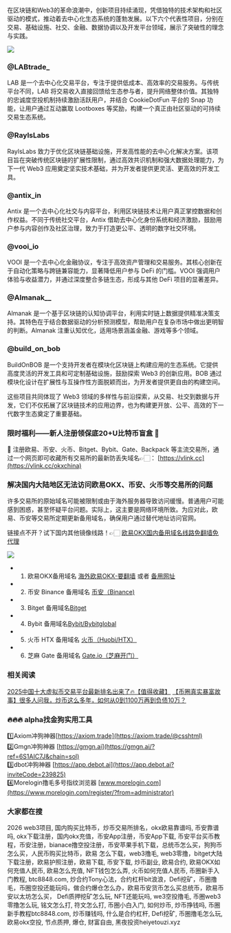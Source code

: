 在区块链和Web3的革命浪潮中，创新项目持续涌现，凭借独特的技术架构和社区驱动的模式，推动着去中心化生态系统的蓬勃发展。以下六个代表性项目，分别在交易、基础设施、社交、金融、数据协调以及开发平台领域，展示了突破性的理念与实践。

[![](https://307e939.webp.li/GotNLhKacAEcCtG.jpeg)](https://btc8848.com/top-10-exchanges)

### @LABtrade_
LAB 是一个去中心化交易平台，专注于提供低成本、高效率的交易服务。与传统平台不同，LAB 将交易收入直接回馈给生态参与者，提升网络整体价值。其独特的忠诚度空投机制持续激励活跃用户，并结合 CookieDotFun 平台的 Snap 功能，让用户通过互动赢取 Lootboxes 等奖励，构建一个真正由社区驱动的可持续交易生态系统。

### @RaylsLabs
RaylsLabs 致力于优化区块链基础设施，开发高性能的去中心化解决方案。该项目旨在突破传统区块链的扩展性限制，通过高效共识机制和强大数据处理能力，为下一代 Web3 应用奠定坚实技术基础，并为开发者提供更灵活、更高效的开发工具。

### @antix_in
Antix 是一个去中心化社交与内容平台，利用区块链技术让用户真正掌控数据和创作权益。不同于传统社交平台，Antix 借助去中心化身份系统和经济激励，鼓励用户参与内容创作及社区治理，致力于打造更公平、透明的数字社交环境。

### @vooi_io
VOOI 是一个去中心化金融协议，专注于高效资产管理和交易服务。其核心创新在于自动化策略与跨链兼容能力，显著降低用户参与 DeFi 的门槛。VOOI 强调用户体验与收益潜力，并通过深度整合多链生态，形成与其他 DeFi 项目的显著差异。

### @Almanak__
Almanak 是一个基于区块链的认知协调平台，利用实时链上数据提供精准决策支持。其特色在于结合数据驱动的分析预测模型，帮助用户在复杂市场中做出更明智的判断。Almanak 注重认知优化，适用场景涵盖金融、游戏等多个领域。

### @build_on_bob
BuildOnBOB 是一个支持开发者在模块化区块链上构建应用的生态系统。它提供高度灵活的开发工具和可定制基础设施，鼓励探索 Web3 的创新应用。BOB 通过模块化设计在扩展性与互操作性方面脱颖而出，为开发者提供更自由的构建空间。

这些项目共同体现了 Web3 领域的多样性与前沿探索，从交易、社交到数据与开发，它们不仅拓展了区块链技术的应用边界，也为构建更开放、公平、高效的下一代数字生态奠定了重要基础。

### 限时福利——新人注册领保底20+U比特币盲盒 🎁
🎁 注册欧易、币安、火币、Bitget、Bybit、Gate、Backpack 等主流交易所，通过一个网页即可收藏所有交易所的最新防丢失域名👉🏻： [https://vlink.cc](https://vlink.cc/okxchina)

### 解决国内大陆地区无法访问欧易OKX、币安、火币等交易所的问题
许多交易所的原始域名可能被限制或由于海外服务器导致访问缓慢。普通用户可能感到困惑，甚至怀疑平台问题。实际上，这主要是网络环境所致。为应对此，欧易、币安等交易所定期更新备用域名，确保用户通过替代地址访问官网。

链接点不开？试下国内其他镜像线路！👉🏻 [欧易OKX国内备用域名线路免翻墙免代理](https://vlink.cc/okxcn)

[![](https://307e939.webp.li/20250812124552161.png)](https://vlink.cc/okxcn)

- 1. 欧易OKX备用域名 [海外欧易OKX-要翻墙](https://www.okx.com/join/76527935) 或者 [备用网址](https://www.oucnyi.net/zh-hans/join/76527935) 
- 2. 币安 Binance 备用域名 [币安（Binance)](https://accounts.binance.com/zh-CN/register?ref=36457687)
- 3. Bitget 备用域名[Bitget](https://www.bitget.com/zh-CN/referral/register?from=referral&clacCode=VRNEYUTR)
- 4. Bybit 备用域名[Bybit/Bybitglobal](https://www.bybitglobal.com/zh-MY/invite/?ref=VMKORMM)
- 5. 火币 HTX 备用域名 [火币（Huobi/HTX）](https://www.htx.com/invite/zh-cn/1f?invite_code=whf45223)
- 6. 芝麻 Gate 备用域名 [Gate.io（芝麻开门）](https://www.gate.io/zh/signup?ref_type=103&ref=A1ERAQ)

### 相关阅读
[2025中国十大虚拟币交易平台最新排名出来了🔥【值得收藏】](https://btc8848.com/top-10-exchanges/)
[【币圈真实暴富故事】很多人问我，炒币这么多年，如何从0到1100万再到负债10万？](https://heiyetouzi.xyz/biquanstory001/)

### 🔥🔥🔥 alpha找金狗实用工具
1️⃣Axiom冲狗神器[https://axiom.trade](https://axiom.trade/@csshtml)  
2️⃣Gmgn冲狗神器 [https://gmgn.ai](https://gmgn.ai/?ref=6S1AIC7J&chain=sol)  
3️⃣dbot冲狗神器 [https://app.debot.ai](https://app.debot.ai?inviteCode=239825)  
4️⃣Morelogin撸毛多号指纹浏览器 [www.morelogin.com](https://www.morelogin.com/register/?from=administrator)  

### 大家都在搜
2026 web3项目, 国内购买比特币，炒币交易所排名，okx欧易靠谱吗, 币安靠谱吗, okx下载注册，国内okx充值，币安App注册，币安App下载, 币安平台买币教程，币安注册，bianace撸空投注册，币安苹果手机下载，总统币怎么买，狗狗币怎么买，人民币购买比特币，欧易 怎么下载，web3撸毛, web3零撸，bitget大陆下载注册，欧易护照注册，欧易下载, 币安下载, 炒币副业, 欧易合约, 欧易OKX如何充值人民币, 欧易怎么充值, NFT钱包怎么弄, 火币如何充值人民币, 币圈新手入门教程, btc8848.com, 炒合约Tony心法，合约杠杆bit浪浪，Defi挖矿，币圈撸毛，币圈空投还能玩吗，做合约爆仓怎么办，欧易币安货币怎么买总统币，欧易币安以太坊怎么买， Defi质押挖矿怎么玩, NFT还能玩吗, we3空投撸毛, 币圈web3零撸怎么玩, 铭文怎么打, 符文怎么打, 币圈小白入门, 如何炒币, 炒币挣钱吗, 币圈新手教程btc8848.com, 炒币赚钱吗, 什么是合约杠杆, Defi挖矿, 币圈撸毛怎么玩, 欧易okx空投, 节点质押, 爆仓, 财富自由, 黑夜投资heiyetouzi.xyz